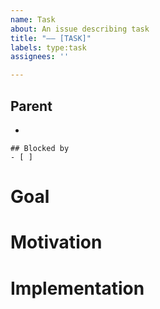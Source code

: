 ```yaml
---
name: Task
about: An issue describing task
title: "–– [TASK]"
labels: type:task
assignees: ''

---
```


## Parent
-

```[tasklist]
## Blocked by
- [ ]
```

# Goal

# Motivation

# Implementation

